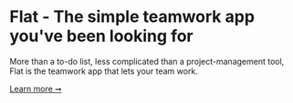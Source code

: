 # Flat - The simple teamwork app you've been looking for

More than a to-do list, less complicated than a project-management tool, Flat is the teamwork app that lets your team work.

[Learn more ➞](https://flat.app)
